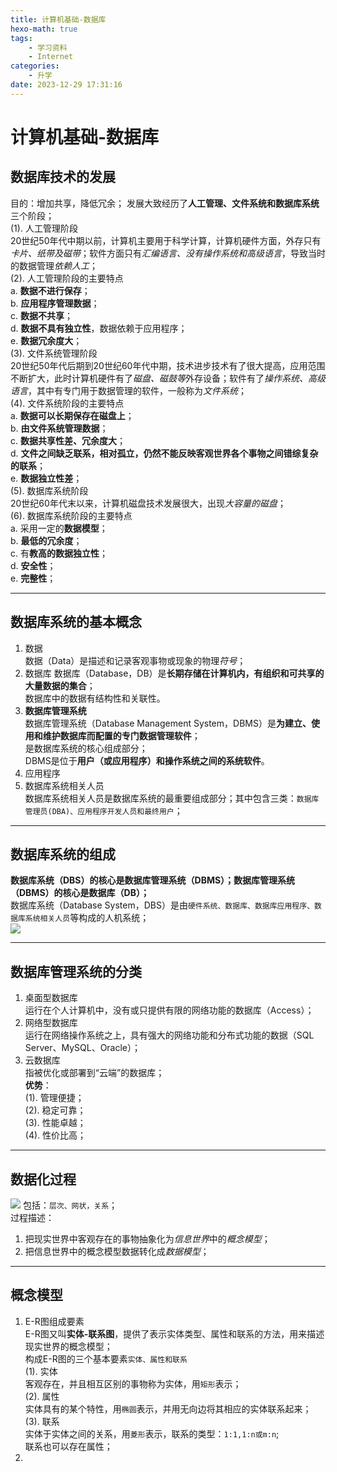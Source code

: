 ```yaml
---
title: 计算机基础-数据库
hexo-math: true
tags:
    - 学习资料
    - Internet
categories:
    - 升学
date: 2023-12-29 17:31:16
---
```


# 计算机基础-数据库
## 数据库技术的发展
目的：增加共享，降低冗余；
发展大致经历了**人工管理、文件系统和数据库系统**三个阶段；    
   (1). 人工管理阶段   
20世纪50年代中期以前，计算机主要用于科学计算，计算机硬件方面，外存只有*卡片、纸带及磁带*；软件方面只有*汇编语言、没有操作系统和高级语言*，导致当时的数据管理*依赖人工*；    
   (2). 人工管理阶段的主要特点    
a. **数据不进行保存**；  
b. **应用程序管理数据**；  
c. **数据不共享**；  
d. **数据不具有独立性**，数据依赖于应用程序；   
e. **数据冗余度大**；   
   (3). 文件系统管理阶段   
20世纪50年代后期到20世纪60年代中期，技术进步技术有了很大提高，应用范围不断扩大，此时计算机硬件有了*磁盘、磁鼓等*外存设备；软件有了*操作系统、高级语言*，其中有专门用于数据管理的软件，一般称为*文件系统*；    
   (4). 文件系统阶段的主要特点   
a. **数据可以长期保存在磁盘上**；  
b. **由文件系统管理数据**；  
c. **数据共享性差、冗余度大**；  
d. **文件之间缺乏联系，相对孤立，仍然不能反映客观世界各个事物之间错综复杂的联系**；   
e. **数据独立性差**；    
   (5). 数据库系统阶段    
20世纪60年代末以来，计算机磁盘技术发展很大，出现*大容量的磁盘*；    
   (6). 数据库系统阶段的主要特点   
a. 采用一定的**数据模型**；  
b. **最低的冗余度**；  
c. 有**教高的数据独立性**；  
d. **安全性**；   
e. **完整性**；   

---
## 数据库系统的基本概念  
1. 数据  
数据（Data）是描述和记录客观事物或现象的物理*符号*；  
2. 数据库
数据库（Database，DB）是**长期存储在计算机内，有组织和可共享的大量数据的集合**；   
数据库中的数据有结构性和关联性。   
3. **数据库管理系统**   
数据库管理系统（Database Management System，DBMS）是**为建立、使用和维护数据库而配置的专门数据管理软件**；    
是数据库系统的核心组成部分；    
DBMS是位于**用户（或应用程序）和操作系统之间的系统软件**。   
4. 应用程序     
5. 数据库系统相关人员    
数据库系统相关人员是数据库系统的最重要组成部分；其中包含三类：`数据库管理员(DBA)、应用程序开发人员和最终用户`；    

---
## 数据库系统的组成
**数据库系统（DBS）的核心是数据库管理系统（DBMS）；数据库管理系统（DBMS）的核心是数据库（DB）；**       
数据库系统（Database System，DBS）是由`硬件系统、数据库、数据库应用程序、数据库系统相关人员`等构成的人机系统；     
![](https://jsdelivr.030706.xyz/gh/sunnydusk/my-blog-images@main/202312301538152.png)

---
## 数据库管理系统的分类
1. 桌面型数据库   
运行在个人计算机中，没有或只提供有限的网络功能的数据库（Access）；     
2. 网络型数据库   
运行在网络操作系统之上，具有强大的网络功能和分布式功能的数据（SQL Server、MySQL、Oracle）；     
3. 云数据库    
指被优化或部署到“云端”的数据库；  
**优势**：   
   (1). 管理便捷；    
   (2). 稳定可靠；    
   (3). 性能卓越；    
   (4). 性价比高；    

---
## 数据化过程
![](https://jsdelivr.030706.xyz/gh/sunnydusk/my-blog-images@main/202312301602501.png)
包括：`层次、网状，关系`；    
过程描述：
1. 把现实世界中客观存在的事物抽象化为*信息世界*中的*概念模型*；    
2. 把信息世界中的概念模型数据转化成*数据模型*；  

---
## 概念模型
1. E-R图组成要素   
E-R图又叫**实体-联系图**，提供了表示实体类型、属性和联系的方法，用来描述现实世界的概念模型；    
构成E-R图的三个基本要素`实体、属性和联系`    
   (1). 实体   
客观存在，并且相互区别的事物称为实体，用`矩形`表示；     
   (2). 属性   
实体具有的某个特性，用`椭圆`表示，并用无向边将其相应的实体联系起来；    
   (3). 联系   
实体于实体之间的关系，用`菱形`表示，联系的类型：`1:1,1:n或m:n`;    
联系也可以存在属性；     
2. 

